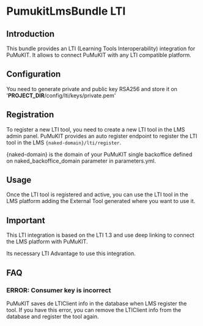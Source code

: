# PumukitLmsBundle LTI

## Introduction

This bundle provides an LTI (Learning Tools Interoperability) integration for PuMuKIT. It allows to connect PuMuKIT with any LTI compatible platform.

## Configuration

You need to generate private and public key RSA256 and store it on '__PROJECT_DIR__/config/lti/keys/private.pem'

## Registration

To register a new LTI tool, you need to create a new LTI tool in the LMS admin panel. PuMuKIT provides an auto register endpoint to register the LTI tool in the LMS  `{naked-domain}/lti/register`.

{naked-domain} is the domain of your PuMuKIT single backoffice defined on naked_backoffice_domain parameter in parameters.yml.

## Usage

Once the LTI tool is registered and active, you can use the LTI tool in the LMS platform adding the External Tool generated where you want to use it.

## Important

This LTI integration is based on the LTI 1.3 and use deep linking to connect the LMS platform with PuMuKIT.

Its necessary LTI Advantage to use this integration.

## FAQ

### ERROR: Consumer key is incorrect

PuMuKIT saves de LTIClient info in the database when LMS register the tool. If you have this error, you can remove the LTIClient info from the database and register the tool again.